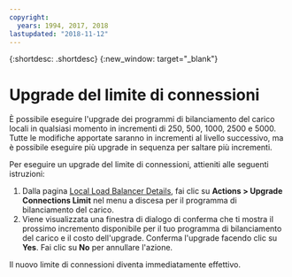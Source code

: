 ```yaml
---
copyright:
  years: 1994, 2017, 2018
lastupdated: "2018-11-12"
---
```


{:shortdesc: .shortdesc}
{:new_window: target="_blank"}

# Upgrade del limite di connessioni

È possibile eseguire l'upgrade dei programmi di bilanciamento del carico locali in qualsiasi momento in incrementi di 250, 500, 1000, 2500 e 5000. Tutte le modifiche apportate saranno in incrementi al livello successivo, ma è possibile eseguire più upgrade in sequenza per saltare più incrementi. 

Per eseguire un upgrade del limite di connessioni, attieniti alle seguenti istruzioni:

1. Dalla pagina [Local Load Balancer Details](view-all-load-balancers.html), fai clic su **Actions > Upgrade Connections Limit** nel menu a discesa per il programma di bilanciamento del carico.
2. Viene visualizzata una finestra di dialogo di conferma che ti mostra il prossimo incremento disponibile per il tuo programma di bilanciamento del carico e il costo dell'upgrade. Conferma l'upgrade facendo clic su **Yes**. Fai clic su **No** per annullare l'azione.

Il nuovo limite di connessioni diventa immediatamente effettivo.
